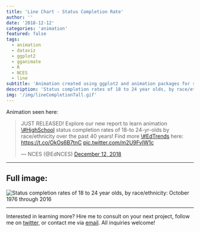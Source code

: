 ```yaml
---
title: 'Line Chart - Status Completion Rate'
author: ''
date: '2018-12-12'
categories: 'animation'
featured: false
tags:
  - animation
  - dataviz
  - ggplot2
  - gganimate
  - R
  - NCES
  - line
subtitle: 'Animation created using ggplot2 and animation packages for social media distribution'
description: 'Status completion rates of 18 to 24 year olds, by race/ethnicity: October 1976 through 2016'
img: '/img/lineCompletionTall.gif'
---
```


Animation seen here:

<blockquote class="twitter-tweet" data-lang="en">
<p lang="en" dir="ltr">
JUST RELEASED! Explore our new report to learn animation
<a href="https://twitter.com/hashtag/HighSchool?src=hash&amp;ref_src=twsrc%5Etfw">\#HighSchool</a>
status completion rates of 18-to 24-yr-olds by race/ethnicity over the
past 40 years! Find more
<a href="https://twitter.com/hashtag/EdTrends?src=hash&amp;ref_src=twsrc%5Etfw">\#EdTrends</a>
here: <a href="https://t.co/OkOs6B7tnC">https://t.co/OkOs6B7tnC</a>
<a href="https://t.co/m2U9FvIW1c">pic.twitter.com/m2U9FvIW1c</a>
</p>
— NCES (@EdNCES)
<a href="https://twitter.com/EdNCES/status/1072919011774611456?ref_src=twsrc%5Etfw">December
12, 2018</a>
</blockquote>

---

## Full image:

![Status completion rates of 18 to 24 year olds, by race/ethnicity:
October 1976 through 2016](/img/lineCompletionTall.gif)

---

Interested in learning more? Hire me to consult on your next project,
follow me on [twitter](https://twitter.com/mikeleeco),
or contact me via [email](mailto:mdlee12@gmail.com). All inquiries
welcome!

